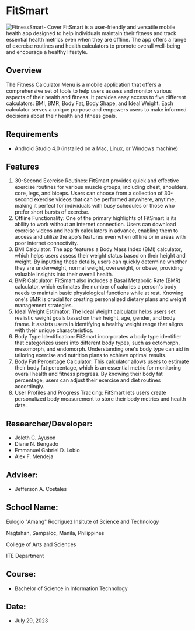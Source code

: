 # FitSmart
![FitnessSmart- Cover](https://github.com/jolethayuson06/FitSmart/assets/140879047/8dfad10e-2006-4167-b76c-c98f999eadf1)
FitSmart is a user-friendly and versatile mobile health app designed to help individuals maintain their fitness and track essential health metrics even when they are offline. The app offers a range of exercise routines and health calculators to promote overall well-being and encourage a healthy lifestyle.

## Overview
The Fitness Calculator Menu is a mobile application that offers a comprehensive set of tools to help users assess and monitor various aspects of their health and fitness. It provides easy access to five different calculators: BMI, BMR, Body Fat, Body Shape, and Ideal Weight. Each calculator serves a unique purpose and empowers users to make informed decisions about their health and fitness goals.
## Requirements 
* Android Studio 4.0 (installed on a Mac, Linux, or Windows machine)
  
## Features
1.	30-Second Exercise Routines: FitSmart provides quick and effective exercise routines for various muscle groups, including chest, shoulders, core, legs, and biceps. Users can choose from a collection of 30-second exercise videos that can be performed anywhere, anytime, making it perfect for individuals with busy schedules or those who prefer short bursts of exercise.
2.	Offline Functionality: One of the primary highlights of FitSmart is its ability to work without an internet connection. Users can download exercise videos and health calculators in advance, enabling them to access and utilize the app's features even when offline or in areas with poor internet connectivity.
3.	BMI Calculator: The app features a Body Mass Index (BMI) calculator, which helps users assess their weight status based on their height and weight. By inputting these details, users can quickly determine whether they are underweight, normal weight, overweight, or obese, providing valuable insights into their overall health.
4.	BMR Calculator: FitSmart also includes a Basal Metabolic Rate (BMR) calculator, which estimates the number of calories a person's body needs to maintain basic physiological functions while at rest. Knowing one's BMR is crucial for creating personalized dietary plans and weight management strategies.
5.	Ideal Weight Estimator: The Ideal Weight calculator helps users set realistic weight goals based on their height, age, gender, and body frame. It assists users in identifying a healthy weight range that aligns with their unique characteristics.
6.	Body Type Identification: FitSmart incorporates a body type identifier that categorizes users into different body types, such as ectomorph, mesomorph, and endomorph. Understanding one's body type can aid in tailoring exercise and nutrition plans to achieve optimal results.
7.	Body Fat Percentage Calculator: This calculator allows users to estimate their body fat percentage, which is an essential metric for monitoring overall health and fitness progress. By knowing their body fat percentage, users can adjust their exercise and diet routines accordingly.
8.	User Profiles and Progress Tracking: FitSmart lets users create personalized body measurement to store their body metrics and health data.
   
## Researcher/Developer:
* Joleth C. Ayuson
* Diane N. Bengado
* Emmanuel Gabriel D. Lobio
* Alex F. Mendeja
  
## Adviser: 
* Jefferson A. Costales

## School Name:
Eulogio "Amang" Rodriguez Insitute of Science and Technology

Nagtahan, Sampaloc, Manila, Philippines

College of Arts and Sciences

ITE Department

## Course: 
* Bachelor of Science in Information Technology

## Date: 
* July 29, 2023
